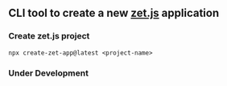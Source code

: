 ## CLI tool to create a new [zet.js](https://www.npmjs.com/package/zet.js) application

### Create zet.js project
```
npx create-zet-app@latest <project-name>
```

### Under Development
